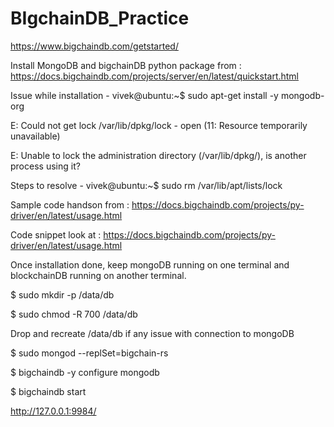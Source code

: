 # BIgchainDB_Practice
https://www.bigchaindb.com/getstarted/


Install MongoDB and bigchainDB python package from : https://docs.bigchaindb.com/projects/server/en/latest/quickstart.html

Issue while installation - 
vivek@ubuntu:~$ sudo apt-get install -y mongodb-org

E: Could not get lock /var/lib/dpkg/lock - open (11: Resource temporarily unavailable)

E: Unable to lock the administration directory (/var/lib/dpkg/), is another process using it?

Steps to resolve - 
vivek@ubuntu:~$ sudo rm /var/lib/apt/lists/lock


Sample code handson from : https://docs.bigchaindb.com/projects/py-driver/en/latest/usage.html

Code snippet look at : https://docs.bigchaindb.com/projects/py-driver/en/latest/usage.html



Once installation done, keep mongoDB running on one terminal and blockchainDB running on another terminal.

$ sudo mkdir -p /data/db

$ sudo chmod -R 700 /data/db

Drop and recreate /data/db if any issue with connection to mongoDB

$ sudo mongod --replSet=bigchain-rs

$ bigchaindb -y configure mongodb

$ bigchaindb start

http://127.0.0.1:9984/








